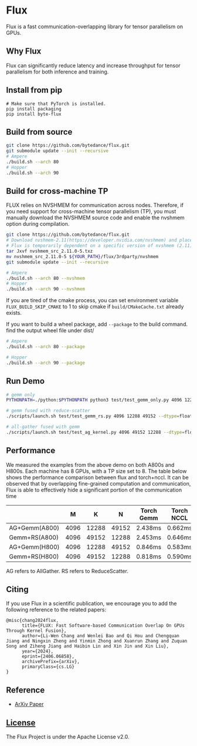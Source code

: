 # Flux

Flux is a fast communication-overlapping library for tensor parallelism on GPUs.


## Why Flux

Flux can significantly reduce latency and increase throughput for tensor parallelism for both inference and training.

## Install from pip
```
# Make sure that PyTorch is installed.
pip install packaging
pip install byte-flux
```

## Build from source
```bash
git clone https://github.com/bytedance/flux.git
git submodule update --init --recursive
# Ampere
./build.sh --arch 80 
# Hopper
./build.sh --arch 90 
```
## Build for cross-machine TP
FLUX relies on NVSHMEM for communication across nodes. Therefore, if you need support for cross-machine tensor parallelism (TP), you must manually download the NVSHMEM source code and enable the nvshmem option during compilation.

```bash
git clone https://github.com/bytedance/flux.git
# Download nvshmem-2.11(https://developer.nvidia.com/nvshmem) and place it to flux/3rdparty/nvshmem
# Flux is temporarily dependent on a specific version of nvshmem (2.11).
tar Jxvf nvshmem_src_2.11.0-5.txz
mv nvshmem_src_2.11.0-5 ${YOUR_PATH}/flux/3rdparty/nvshmem
git submodule update --init --recursive

# Ampere
./build.sh --arch 80 --nvshmem
# Hopper
./build.sh --arch 90 --nvshmem
```

If you are tired of the cmake process, you can set environment variable `FLUX_BUILD_SKIP_CMAKE` to 1 to skip cmake if `build/CMakeCache.txt` already exists.

If you want to build a wheel package, add `--package` to the build command. find the output wheel file under dist/

```bash
# Ampere
./build.sh --arch 80 --package

# Hopper
./build.sh --arch 90 --package
```


## Run Demo
```bash
# gemm only
PYTHONPATH=./python:$PYTHONPATH python3 test/test_gemm_only.py 4096 12288 6144 --dtype=float16

# gemm fused with reduce-scatter
./scripts/launch.sh test/test_gemm_rs.py 4096 12288 49152 --dtype=float16 --iters=10

# all-gather fused with gemm
./scripts/launch.sh test/test_ag_kernel.py 4096 49152 12288 --dtype=float16 --iters=10
```

## Performance
We measured the examples from the above demo on both A800s and H800s. Each machine has 8 GPUs, with a TP size set to 8. The table below shows the performance comparison between flux and torch+nccl. It can be observed that by overlapping fine-grained computation and communication, Flux is able to effectively hide a significant portion of the communication time

|  | M | K | N | Torch Gemm | Torch NCCL | Torch Total | Flux Gemm | Flux Comm | Flux Total |
|----------|----------|----------|----------|----------|----------|----------|----------|----------|-----------|
| AG+Gemm(A800) | 4096 | 12288 | 49152 | 2.438ms | 0.662ms | 3.099ms | 2.378ms | 0.091ms | 2.469ms |
| Gemm+RS(A800) | 4096 | 49152 | 12288 | 2.453ms | 0.646ms | 3.100ms | 2.429ms | 0.080ms | 2.508ms |
| AG+Gemm(H800) | 4096 | 12288 | 49152 | 0.846ms | 0.583ms | 1.429ms | 0.814ms | 0.143ms | 0.957ms |
| Gemm+RS(H800) | 4096 | 49152 | 12288 | 0.818ms | 0.590ms | 1.408ms | 0.822ms | 0.111ms | 0.932ms |

AG refers to AllGather.
RS refers to ReduceScatter.


## Citing

If you use Flux in a scientific publication, we encourage you to add the following reference
to the related papers:
```
@misc{chang2024flux,
      title={FLUX: Fast Software-based Communication Overlap On GPUs Through Kernel Fusion},
      author={Li-Wen Chang and Wenlei Bao and Qi Hou and Chengquan Jiang and Ningxin Zheng and Yinmin Zhong and Xuanrun Zhang and Zuquan Song and Ziheng Jiang and Haibin Lin and Xin Jin and Xin Liu},
      year={2024},
      eprint={2406.06858},
      archivePrefix={arXiv},
      primaryClass={cs.LG}
}
```

## Reference

* [ArXiv Paper](http://arxiv.org/abs/2406.06858)

## [License](./LICENSE)

The Flux Project is under the Apache License v2.0.
